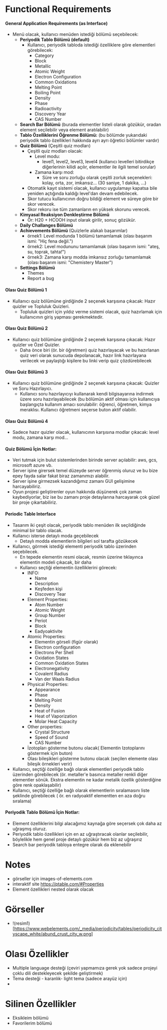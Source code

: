 # Functional Requirements

#### General Application Requirements (as Interface)

- Menü olacak, kullanıcı menüden istediği bölümü seçebilecek:
  - **Periyodik Tablo Bölümü (default)**
    - Kullanıcı, periyodik tabloda istediği özelliklere göre elementleri görebilecek:
      - Category
      - Block
      - Metallic
      - Atomic Weight
      - Electron Configuration
      - Common Oxidations
      - Melting Point
      - Boiling Point
      - Density
      - Phase
      - Radioactivity
      - Discovery Year
      - CAS Number
  - **Search Bar Bölümü** (burada elementler listeli olarak gözükür, oradan element seçilebilir veya element aratılabilir)
  - **Tablo Özelliklerini Öğrenme Bölümü:** (bu bölümde yukarıdaki periyodik tablo özellikleri hakkında ayrı ayrı öğretici bölümler vardır)
  - **Quiz Bölümü** (Çeşitli quiz modları)
    - Çeşitli quiz modları olacak:
      - Level modu:
        - level1, level2, level3, level4 (kullanıcı levelleri bitirdikçe diğerlerinin kilidi açılır, elementler ile ilgili temel sorular)
      - Zamana karşı mod:
        - Süre ve soru zorluğu olarak çeşitli zorluk seçenekleri: kolay, orta, zor, imkansız...  (30 saniye, 1 dakika, ...)
    - Otomatik kayıt sistemi olacak, kullanıcı uygulamayı kapatsa bile yeniden açtığında kaldığı level'dan devam edebilecek.
    - Skor tutucu kullanıcının doğru bildiği element ve süreye göre bir skor verecek.
    - Skor rekoru ise tüm zamanların en yüksek skorunu verecek.
  - **Kimyasal Reaksiyon Denkleştirme Bölümü**
    - Ör: H20 + HCOOH input olarak girilir, sonuç gözükür.
  - **Daily Challanges Bölümü**
  - **Achievements Bölümü** (Quizlerle alakalı başarımlar)
    - örnek1: Level modunda 1 bölümü tamamlamak (olası başarım ismi: "Hiç fena değil.")
    - örnek2: Level modununu tamamlamak (olası başarım ismi: "ateş, su, toprak, tahta!")
    - örnek3: Zamana karşı modda imkansız zorluğu tamamlamak (olası başarım ismi: "Chemistery Master")
  - **Settings Bölümü**
    - Themes
    - Report a bug

#### Olası Quiz Bölümü 1
  - Kullanıcı quiz bölümüne girdiğinde 2 seçenek karşısına çıkacak: Hazır quizler ve Topluluk Quizleri.
    - Topluluk quizleri için yıldız verme sistemi olacak, quiz hazırlamak için kullanıcının giriş yapması gerekmektedir.

#### Olası Quiz Bölümü 2
  - Kullanıcı quiz bölümüne girdiğinde 2 seçenek karşısına çıkacak: Hazır quizler ve Özel Quizler.
    - Daha önce biri (ör. bir öğretmen) quiz hazırlayacak ve bu hazırlanan quiz veri olarak sunucuda depolanacak, hazır link hazırlayana verilecek ve paylaştığı kişilere bu linki verip quiz çözdürebilecek

#### Olası Quiz Bölümü 3
  - Kullanıcı quiz bölümüne girdiğinde 2 seçenek karşısına çıkacak: Quizler ve Soru Hazırlayıcı.
    - Kullanıcı soru hazırlayıcıyı kullanarak kendi bilgisayarına indirmek üzere soru hazırlayabilecek (bu bölümün aktif olması için kullanıcıya başlangıçta kullanım amacı sorulabilir: öğrenci, öğretmen, kimya meraklısı. Kullanıcı öğretmeni seçerse buton aktif olabilir.

#### Olası Quiz Bölümü 4
  - Sadece hazır quizler olacak, kullanıcının karşısına modlar çıkacak: level modu, zamana karşı mod...

#### Quiz Bölümü İçin Notlar: 
- Veri tutmak için bulut sistemlerinden birinde server açılabilir: aws, gcs, microsoft azure vb.
- Server işine girersek temel düzeyde server öğrenmiş oluruz ve bu bize epey fayda salar fakat biraz zamanımızı alabilir.
- Server işine girmezsek kazandığımız zamanı GUI gelişimine harcayabiliriz.
- Oyun projesi geliştirenler oyun hakkında düşünerek çok zaman kaybediyorlar, biz ise bu zamanı proje detaylarına harcayarak çok güzel bir proje çıkartabiliriz.

#### Periodic Table Interface
- Tasarım iki çeşit olacak, periyodik tablo menüden ilk seçildiğinde minimal bir tablo olacak.
- Kullanıcı isterse detaylı moda geçebilecek
  - Detaylı modda elementlerin bilgileri sol tarafta gözükecek
- Kullanıcı, görmek istediği elementi periyodik tablo üzerinden seçebilecek.
  - En tepede elementin resmi olacak, resmin üzerine tıklayınca elementin modeli çıkacak, bir daha 
  - Kullanıcı seçtiği elementin özelliklerini görecek:
    - INFO:
      - Name
      - Description
      - Keşfeden kişi
      - Discovery Tear
    - Element Properties:
      - Atom Number
      - Atomic Weight
      - Group Number
      - Periot
      - Block
      - Eadyoaktivite
    - Atomic Properties:
      - Elementin görseli (figür olarak)  
      - Electron configuration
      - Electrons Per Shell
      - Oxidation States
      - Common Oxidation States
      - Electronegativity 
      - Covalent Radius
      - Van der Waals Radius
    - Physical Properties:
      - Appearance
      - Phase
      - Melting Point
      - Density
      - Heat of Fusion
      - Heat of Vaporization
      - Molar Heat Capacity
    - Other properties:
      - Crystal Structure
      - Speed of Sound
      - CAS Number
    - İzotopları gösterme butonu olacak( Elementin Izotoplarını göstermek için buton)
    - Olası bileşikleri gösterme butonu olacak (seçilen elemente olası bileşik örnekleri verir)
- Kullanıcı, seçtiği özelliğe bağlı olarak elementleri periyodik tablo üzerinden görebilecek (ör. metaller'e basınca metaller renkli diğer elementler sönük. Ekstra elementin ne kadar metalik özellik gösterdiğine göre renk opaklaşabilir)
- Kullanıcı, seçtiği özelliğe bağlı olarak elementlerin sıralamasını liste şeklinde görebilecek ( ör. en radyoaktif elementten en aza doğru sıralama)

#### Periyodik Tablo Bölümü İçin Notlar:
- Element özelliklerini bilgi alacağımız kaynağa göre seçersek çok daha az uğraşmış oluruz.
- Periyodik tablo özellikleri için en az uğraştıracak olanlar seçilebilir, böylelikle hem genel proje detaylı gözükür hem biz az uğraşırız
- Search bar periyodik tabloya entegre olarak da eklenebilir

# Notes

- görseller için images-of-elements.com
- interaktif site https://ptable.com/#Properties
- Element özellikleri nested olarak olacak

# Görseller

- !(resim1)[https://www.webelements.com/_media/periodicity/tables/periodicity_cityscape_white/abund_crust_city_w.png]

# Olası Özellikler
  - Multiple language desteği (çeviri yapmamıza gerek yok sadece projeyi çoklu dili destekleyecek şekilde geliştirmek)
  - Tema desteği - karanlık- light tema (sadece arayüz için)
  - 
# Silinen Özellikler
  - Eksikleim bölümü
  - Favorilerim bölümü
